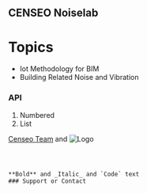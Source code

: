 ## CENSEO Noiselab
# Topics

- Iot Methodology for BIM
- Building Related Noise and Vibration


### API

1. Numbered
2. List



[Censeo Team](https://www.censeo.design) and ![Logo](src)
```



**Bold** and _Italic_ and `Code` text
### Support or Contact


